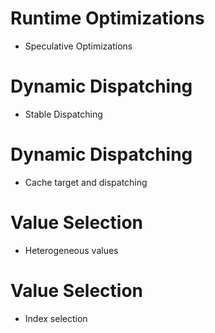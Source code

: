 # Runtime Optimizations

- Speculative Optimizations

# Dynamic Dispatching

- Stable Dispatching

# Dynamic Dispatching

- Cache target and dispatching

# Value Selection

- Heterogeneous values

# Value Selection

- Index selection
